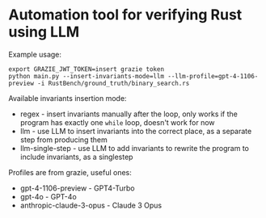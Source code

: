 # Automation tool for verifying Rust using LLM

Example usage:

```
export GRAZIE_JWT_TOKEN=insert grazie token
python main.py --insert-invariants-mode=llm --llm-profile=gpt-4-1106-preview -i RustBench/ground_truth/binary_search.rs
```

Available invariants insertion mode:

- regex - insert invariants manually after the loop, only works if the program has exactly one `while` loop, doesn't work for now
- llm - use LLM to insert invariants into the correct place, as a separate step from producing them
- llm-single-step - use LLM to add invariants to rewrite the program to include invariants, as a singlestep

Profiles are from grazie, useful ones:

- gpt-4-1106-preview - GPT4-Turbo
- gpt-4o - GPT-4o
- anthropic-claude-3-opus - Claude 3 Opus
